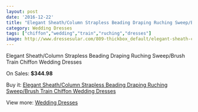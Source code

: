 ```yaml
---
layout: post
date: '2016-12-22'
title: "Elegant Sheath/Column Strapless Beading Draping Ruching Sweep/Brush Train Chiffon Wedding Dresses"
category: Wedding Dresses
tags: ["chiffon","wedding","train","ruching","dresses"]
image: http://www.dressesular.com/809-thickbox_default/elegant-sheath-column-strapless-beading-draping-ruching-sweep-brush-train-chiffon-wedding-dresses.jpg
---
```

Elegant Sheath/Column Strapless Beading Draping Ruching Sweep/Brush Train Chiffon Wedding Dresses

On Sales: **$344.98**
<a href="https://www.dressesular.com/wedding-dresses/216-elegant-sheath-column-strapless-beading-draping-ruching-sweep-brush-train-chiffon-wedding-dresses.html"><amp-img layout="responsive" width="600" height="600" src="//www.dressesular.com/809-thickbox_default/elegant-sheath-column-strapless-beading-draping-ruching-sweep-brush-train-chiffon-wedding-dresses.jpg" alt="Elegant Sheath/Column Strapless Beading Draping Ruching Sweep/Brush Train Chiffon Wedding Dresses 0" /></a>
<a href="https://www.dressesular.com/wedding-dresses/216-elegant-sheath-column-strapless-beading-draping-ruching-sweep-brush-train-chiffon-wedding-dresses.html"><amp-img layout="responsive" width="600" height="600" src="//www.dressesular.com/810-thickbox_default/elegant-sheath-column-strapless-beading-draping-ruching-sweep-brush-train-chiffon-wedding-dresses.jpg" alt="Elegant Sheath/Column Strapless Beading Draping Ruching Sweep/Brush Train Chiffon Wedding Dresses 1" /></a>

Buy it: [Elegant Sheath/Column Strapless Beading Draping Ruching Sweep/Brush Train Chiffon Wedding Dresses](https://www.dressesular.com/wedding-dresses/216-elegant-sheath-column-strapless-beading-draping-ruching-sweep-brush-train-chiffon-wedding-dresses.html "Elegant Sheath/Column Strapless Beading Draping Ruching Sweep/Brush Train Chiffon Wedding Dresses")

View more: [Wedding Dresses](https://www.dressesular.com/3-wedding-dresses "Wedding Dresses")